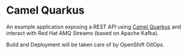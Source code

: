 # Camel Quarkus

An example application exposing a REST API using [Camel Quarkus](https://quarkus.io/guides/camel) and interact with Red Hat AMQ Streams (based on Apache Kafka).

Build and Deployment will be taken care of by OpenShift GitOps.
